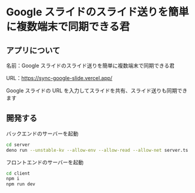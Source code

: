 # Google スライドのスライド送りを簡単に複数端末で同期できる君

## アプリについて

名前：Google スライドのスライド送りを簡単に複数端末で同期できる君

URL：https://sync-google-slide.vercel.app/

Google スライドの URL を入力してスライドを共有、スライド送りも同期できます

## 開発する

バックエンドのサーバーを起動

```sh
cd server
deno run --unstable-kv --allow-env --allow-read --allow-net server.ts
```

フロントエンドのサーバーを起動

```sh
cd client
npm i
npm run dev
```
